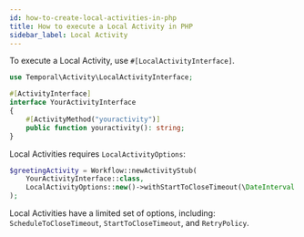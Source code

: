 ```yaml
---
id: how-to-create-local-activities-in-php
title: How to execute a Local Activity in PHP
sidebar_label: Local Activity
---
```


To execute a Local Activity, use `#[LocalActivityInterface]`.

```php
use Temporal\Activity\LocalActivityInterface;

#[ActivityInterface]
interface YourActivityInterface
{
    #[ActivityMethod("youractivity")]
    public function youractivity(): string;
}
```

Local Activities requires `LocalActivityOptions`:

```php
$greetingActivity = Workflow::newActivityStub(
    YourActivityInterface::class,
    LocalActivityOptions::new()->withStartToCloseTimeout(\DateInterval::createFromDateString('30 seconds'))
);
```

Local Activities have a limited set of options, including: `ScheduleToCloseTimeout`, `StartToCloseTimeout`, and `RetryPolicy`.
